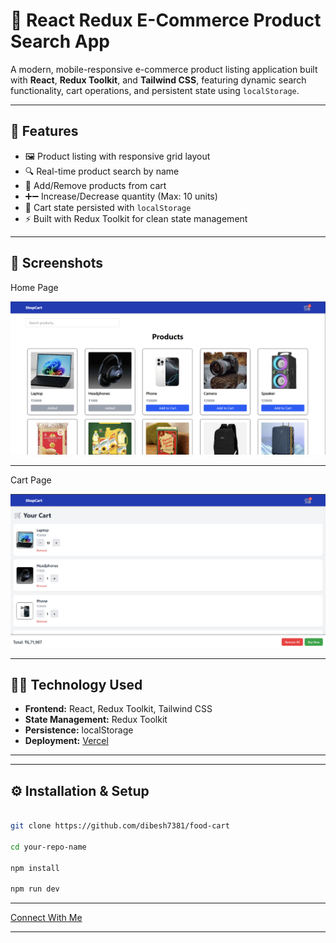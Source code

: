 # 🛒 React Redux E-Commerce Product Search App

A modern, mobile-responsive e-commerce product listing application built with **React**, **Redux Toolkit**, and **Tailwind CSS**, featuring dynamic search functionality, cart operations, and persistent state using `localStorage`.

---

## 🚀 Features

- 🖼️ Product listing with responsive grid layout  
- 🔍 Real-time product search by name  
- 🛒 Add/Remove products from cart  
- ➕➖ Increase/Decrease quantity (Max: 10 units)  
- 💾 Cart state persisted with `localStorage`  
- ⚡ Built with Redux Toolkit for clean state management  

---

## 📸 Screenshots

 Home Page

 ![Home](src/Screenshots/2.png) 

 ---

 Cart Page

![Cart](src/Screenshots/1.png) 

---

## 🧑‍💻 Technology Used

- **Frontend:** React, Redux Toolkit, Tailwind CSS  
- **State Management:** Redux Toolkit  
- **Persistence:** localStorage  
- **Deployment:** [Vercel](https://food-cart-liart.vercel.app/)

---

---

## ⚙️ Installation & Setup

```bash

git clone https://github.com/dibesh7381/food-cart

cd your-repo-name

npm install

npm run dev
```

---

[Connect With Me](https://github.com/dibesh7381)

---







